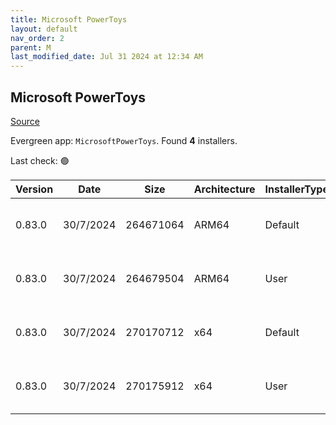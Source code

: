 ```yaml
---
title: Microsoft PowerToys
layout: default
nav_order: 2
parent: M
last_modified_date: Jul 31 2024 at 12:34 AM
---
```


## Microsoft PowerToys

[Source](https://github.com/microsoft/PowerToys/)

Evergreen app: `MicrosoftPowerToys`. Found **4** installers.

Last check: 🟢

| Version | Date      | Size      | Architecture | InstallerType | Type | URI                                                                                                                                                                                                          |
| ------- | --------- | --------- | ------------ | ------------- | ---- | ------------------------------------------------------------------------------------------------------------------------------------------------------------------------------------------------------------ |
| 0.83.0  | 30/7/2024 | 264671064 | ARM64        | Default       | exe  | [https://github.com/microsoft/PowerToys/releases/download/v0.83.0/PowerToysSetup-0.83.0-arm64.exe](https://github.com/microsoft/PowerToys/releases/download/v0.83.0/PowerToysSetup-0.83.0-arm64.exe)         |
| 0.83.0  | 30/7/2024 | 264679504 | ARM64        | User          | exe  | [https://github.com/microsoft/PowerToys/releases/download/v0.83.0/PowerToysUserSetup-0.83.0-arm64.exe](https://github.com/microsoft/PowerToys/releases/download/v0.83.0/PowerToysUserSetup-0.83.0-arm64.exe) |
| 0.83.0  | 30/7/2024 | 270170712 | x64          | Default       | exe  | [https://github.com/microsoft/PowerToys/releases/download/v0.83.0/PowerToysSetup-0.83.0-x64.exe](https://github.com/microsoft/PowerToys/releases/download/v0.83.0/PowerToysSetup-0.83.0-x64.exe)             |
| 0.83.0  | 30/7/2024 | 270175912 | x64          | User          | exe  | [https://github.com/microsoft/PowerToys/releases/download/v0.83.0/PowerToysUserSetup-0.83.0-x64.exe](https://github.com/microsoft/PowerToys/releases/download/v0.83.0/PowerToysUserSetup-0.83.0-x64.exe)     |
